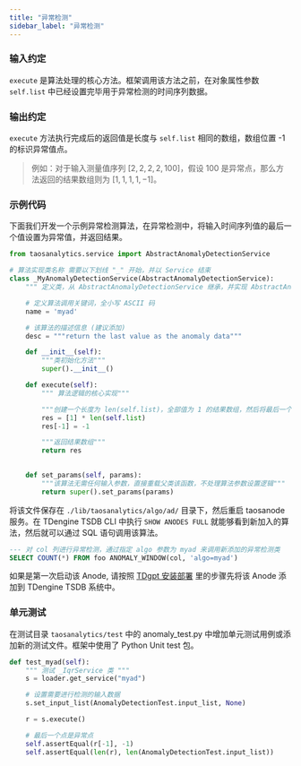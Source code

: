 ```yaml
---
title: "异常检测"
sidebar_label: "异常检测"
---
```


### 输入约定
`execute` 是算法处理的核心方法。框架调用该方法之前，在对象属性参数 `self.list` 中已经设置完毕用于异常检测的时间序列数据。

### 输出约定
`execute` 方法执行完成后的返回值是长度与 `self.list` 相同的数组，数组位置 -1 的标识异常值点。
> 例如：对于输入测量值序列 $[2, 2, 2, 2, 100]$，假设 100 是异常点，那么方法返回的结果数组则为 $[1, 1, 1, 1, -1]$。


### 示例代码
下面我们开发一个示例异常检测算法，在异常检测中，将输入时间序列值的最后一个值设置为异常值，并返回结果。

```python
from taosanalytics.service import AbstractAnomalyDetectionService

# 算法实现类名称 需要以下划线 "_" 开始，并以 Service 结束
class _MyAnomalyDetectionService(AbstractAnomalyDetectionService):
    """ 定义类，从 AbstractAnomalyDetectionService 继承，并实现 AbstractAnomalyDetectionService 类的抽象方法  """

    # 定义算法调用关键词，全小写 ASCII 码
    name = 'myad'

    # 该算法的描述信息 (建议添加)
    desc = """return the last value as the anomaly data"""

    def __init__(self):
        """类初始化方法"""
        super().__init__()

    def execute(self):
        """ 算法逻辑的核心实现"""

        """创建一个长度为 len(self.list)，全部值为 1 的结果数组，然后将最后一个值设置为 -1，表示最后一个值是异常值"""
        res = [1] * len(self.list)
        res[-1] = -1

        """返回结果数组"""
        return res

	
    def set_params(self, params):
        """该算法无需任何输入参数，直接重载父类该函数，不处理算法参数设置逻辑"""
        return super().set_params(params)
```

将该文件保存在 `./lib/taosanalytics/algo/ad/` 目录下，然后重启 taosanode 服务。在 TDengine TSDB CLI 中执行 `SHOW ANODES FULL` 就能够看到新加入的算法，然后就可以通过 SQL 语句调用该算法。

```SQL
--- 对 col 列进行异常检测，通过指定 algo 参数为 myad 来调用新添加的异常检测类
SELECT COUNT(*) FROM foo ANOMALY_WINDOW(col, 'algo=myad')
```
如果是第一次启动该 Anode, 请按照 [TDgpt 安装部署](../../../management) 里的步骤先将该 Anode 添加到 TDengine TSDB 系统中。

### 单元测试

在测试目录 `taosanalytics/test` 中的 anomaly_test.py 中增加单元测试用例或添加新的测试文件。框架中使用了 Python Unit test 包。

```python
def test_myad(self):
    """ 测试 _IqrService 类 """
    s = loader.get_service("myad")

    # 设置需要进行检测的输入数据
    s.set_input_list(AnomalyDetectionTest.input_list, None)

    r = s.execute()

    # 最后一个点是异常点
    self.assertEqual(r[-1], -1)
    self.assertEqual(len(r), len(AnomalyDetectionTest.input_list))
```
